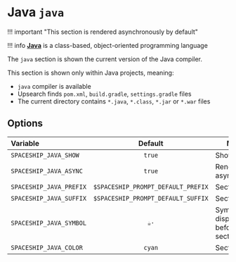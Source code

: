 # Java `java`

!!! important "This section is rendered asynchronously by default"

!!! info
    [**Java**](https://www.java.com) is a class-based, object-oriented programming language

The `java` section is shown the current version of the Java compiler.

This section is shown only within Java projects, meaning:

* `java` compiler is available
* Upsearch finds `pom.xml`, `build.gradle`, `settings.gradle` files
* The current directory contains `*.java`, `*.class`, `*.jar` or `*.war` files

## Options

| Variable                |              Default               | Meaning                             |
|:----------------------- |:----------------------------------:| ----------------------------------- |
| `SPACESHIP_JAVA_SHOW`   |               `true`               | Show section                        |
| `SPACESHIP_JAVA_ASYNC`  |               `true`               | Render section asynchronously       |
| `SPACESHIP_JAVA_PREFIX` | `$SPACESHIP_PROMPT_DEFAULT_PREFIX` | Section's prefix                    |
| `SPACESHIP_JAVA_SUFFIX` | `$SPACESHIP_PROMPT_DEFAULT_SUFFIX` | Section's suffix                    |
| `SPACESHIP_JAVA_SYMBOL` |                `☕·`                | Symbol displayed before the section |
| `SPACESHIP_JAVA_COLOR`  |               `cyan`               | Section's color                     |
